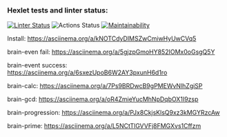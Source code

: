 ### Hexlet tests and linter status:
[![Linter Status](https://github.com/vsorrokin/frontend-project-lvl1/workflows/linter/badge.svg)](https://github.com/vsorrokin/frontend-project-lvl1/actions) ![Actions Status](https://github.com/vsorrokin/frontend-project-lvl1/workflows/hexlet-check/badge.svg) [![Maintainability](https://api.codeclimate.com/v1/badges/1a9bff4ece6e4019f74e/maintainability)](https://codeclimate.com/github/vsorrokin/frontend-project-lvl1/maintainability)

Install: https://asciinema.org/a/kNOTCdyDIMSZwCmiwHyUwCVq5

brain-even fail: https://asciinema.org/a/5gjzpGmoHY852IOMx0oGsgQ5Y

brain-event success: https://asciinema.org/a/6sxezUpoB6W2AY3pxunH6d1ro

brain-calc: https://asciinema.org/a/7Ps9BRDwcB9gPMEWvNlhZgiSP

brain-gcd: https://asciinema.org/a/oR4ZmieYucMhNpDqbOX1I9zsp

brain-progression: https://asciinema.org/a/PJx8CkjsKlsQ9xz3kMGYRzcAw

brain-prime: https://asciinema.org/a/L5NCtTlGVVFj8FMGXvs1Cffzm